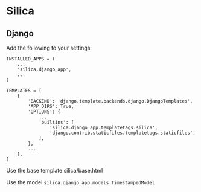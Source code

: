 # Silica

## Django

Add the following to your settings:

```
INSTALLED_APPS = (
    ...
    'silica.django_app',
    ...
)

TEMPLATES = [
    {
        'BACKEND': 'django.template.backends.django.DjangoTemplates',
        'APP_DIRS': True,
        'OPTIONS': {
            ...
            'builtins': [
                'silica.django_app.templatetags.silica',
                'django.contrib.staticfiles.templatetags.staticfiles',
            ],
        },
        ...
    },
]
```

Use the base template silica/base.html

Use the model `silica.django_app.models.TimestampedModel`
